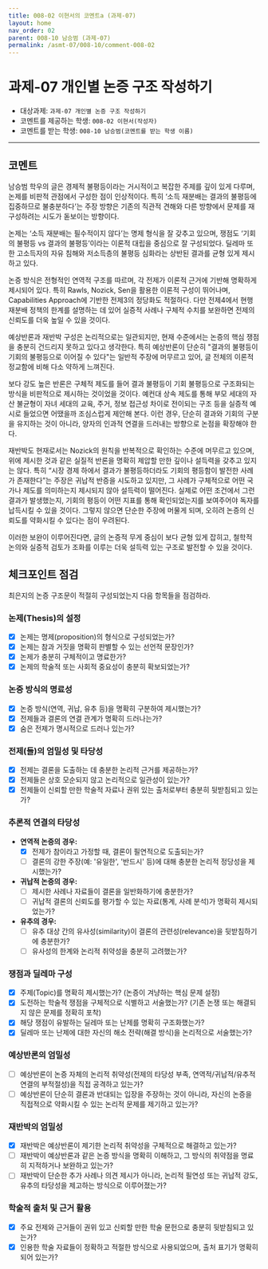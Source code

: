 ```yaml
---
title: 008-02 이현서의 코멘트a (과제-07) 
layout: home
nav_order: 02
parent: 008-10 남승범 (과제-07)
permalink: /asmt-07/008-10/comment-008-02
---
```


# 과제-07 개인별 논증 구조 작성하기

- 대상과제: `과제-07 개인별 논증 구조 작성하기`
- 코멘트를 제공하는 학생: `008-02 이현서(작성자)` 
- 코멘트를 받는 학생: `008-10 남승범(코멘트를 받는 학생 이름)` 

---

## 코멘트

남승범 학우의 글은 경제적 불평등이라는 거시적이고 복잡한 주제를 깊이 있게 다루며, 논제를 비판적 관점에서 구성한 점이 인상적이다. 특히 ‘소득 재분배는 결과의 불평등에 집중하므로 불충분하다’는 주장 방향은 기존의 직관적 견해와 다른 방향에서 문제를 재구성하려는 시도가 돋보이는 방향이다.

논제는 ‘소득 재분배는 필수적이지 않다’는 명제 형식을 잘 갖추고 있으며, 쟁점도 ‘기회의 불평등 vs 결과의 불평등’이라는 이론적 대립을 중심으로 잘 구성되었다. 딜레마 또한 고소득자의 자유 침해와 저소득층의 불평등 심화라는 상반된 결과를 균형 있게 제시하고 있다.

논증 방식은 전형적인 연역적 구조를 따르며, 각 전제가 이론적 근거에 기반해 명확하게 제시되어 있다. 특히 Rawls, Nozick, Sen을 활용한 이론적 구성이 뛰어나며, Capabilities Approach에 기반한 전제3의 정당화도 적절하다. 다만 전제4에서 현행 재분배 정책의 한계를 설명하는 데 있어 실증적 사례나 구체적 수치를 보완하면 전제의 신뢰도를 더욱 높일 수 있을 것이다.

예상반론과 재반박 구성은 논리적으로는 일관되지만, 현재 수준에서는 논증의 핵심 쟁점을 충분히 건드리지 못하고 있다고 생각한다. 특히 예상반론이 단순히 "결과의 불평등이 기회의 불평등으로 이어질 수 있다"는 일반적 주장에 머무르고 있어, 글 전체의 이론적 정교함에 비해 다소 약하게 느껴진다.

보다 강도 높은 반론은 구체적 제도를 들어 결과 불평등이 기회 불평등으로 구조화되는 방식을 비판적으로 제시하는 것이었을 것이다. 예컨대 상속 제도를 통해 부모 세대의 자산 불균형이 자녀 세대의 교육, 주거, 정보 접근성 차이로 전이되는 구조 등을 실증적 예시로 들었으면 어땠을까 조심스럽게 제안해 본다. 이런 경우, 단순히 결과와 기회의 구분을 유지하는 것이 아니라, 양자의 인과적 연결을 드러내는 방향으로 논점을 확장해야 한다.

재반박도 현재로서는 Nozick의 원칙을 반복적으로 확인하는 수준에 머무르고 있으며, 위에 제시한 것과 같은 실질적 반론을 명확히 제압할 만한 깊이나 설득력을 갖추고 있지는 않다. 특히 “시장 경제 하에서 결과가 불평등하더라도 기회의 평등함이 발전한 사례가 존재한다”는 주장은 귀납적 반증을 시도하고 있지만, 그 사례가 구체적으로 어떤 국가나 제도를 의미하는지 제시되지 않아 설득력이 떨어진다. 실제로 어떤 조건에서 그런 결과가 발생했는지, 기회의 평등이 어떤 지표를 통해 확인되었는지를 보여주어야 독자를 납득시킬 수 있을 것이다. 그렇지 않으면 단순한 주장에 머물게 되며, 오히려 논증의 신뢰도를 약화시킬 수 있다는 점이 우려된다. 

이러한 보완이 이루어진다면, 글의 논증적 무게 중심이 보다 균형 있게 잡히고, 철학적 논의와 실증적 검토가 조화를 이루는 더욱 설득력 있는 구조로 발전할 수 있을 것이다.

## 체크포인트 점검

최은지의 논증 구조문이 적절히 구성되었는지 다음 항목들을 점검하라.

### **논제(Thesis)의 설정**
- [x] 논제는 명제(proposition)의 형식으로 구성되었는가?
- [x] 논제는 참과 거짓을 명확히 판별할 수 있는 선언적 문장인가?
- [x] 논제가 충분히 구체적이고 명료한가?
- [x] 논제의 학술적 또는 사회적 중요성이 충분히 확보되었는가?

### **논증 방식의 명료성**
- [x] 논증 방식(연역, 귀납, 유추 등)을 명확히 구분하여 제시했는가?
- [x] 전제들과 결론의 연결 관계가 명확히 드러나는가?
- [x] 숨은 전제가 명시적으로 드러나 있는가?

### **전제(들)의 엄밀성 및 타당성**
- [x] 전제는 결론을 도출하는 데 충분한 논리적 근거를 제공하는가?
- [x] 전제들은 상호 모순되지 않고 논리적으로 일관성이 있는가?
- [x] 전제들이 신뢰할 만한 학술적 자료나 권위 있는 출처로부터 충분히 뒷받침되고 있는가?

### **추론적 연결의 타당성**
- **연역적 논증의 경우:**
  - [x] 전제가 참이라고 가정할 때, 결론이 필연적으로 도출되는가?
  - [ ] 결론의 강한 주장(예: '유일한', '반드시' 등)에 대해 충분한 논리적 정당성을 제시했는가?

- **귀납적 논증의 경우:**
  - [ ] 제시한 사례나 자료들이 결론을 일반화하기에 충분한가?
  - [ ] 귀납적 결론의 신뢰도를 평가할 수 있는 자료(통계, 사례 분석)가 명확히 제시되었는가?

- **유추의 경우:**
  - [ ] 유추 대상 간의 유사성(similarity)이 결론의 관련성(relevance)을 뒷받침하기에 충분한가?
  - [ ] 유사성의 한계와 논리적 취약성을 충분히 고려했는가?

### **쟁점과 딜레마 구성**
- [x] 주제(Topic)를 명확히 제시했는가? (논증이 겨냥하는 핵심 문제 설정)
- [x] 도전하는 학술적 쟁점을 구체적으로 식별하고 서술했는가? (기존 논쟁 또는 해결되지 않은 문제를 정확히 포착)
- [x] 해당 쟁점이 유발하는 딜레마 또는 난제를 명확히 구조화했는가?
- [x] 딜레마 또는 난제에 대한 자신의 해소 전략(해결 방식)을 논리적으로 서술했는가?

### **예상반론의 엄밀성**
- [ ] 예상반론이 논증 자체의 논리적 취약성(전제의 타당성 부족, 연역적/귀납적/유추적 연결의 부적절성)을 직접 공격하고 있는가?
- [ ] 예상반론이 단순히 결론과 반대되는 입장을 주장하는 것이 아니라, 자신의 논증을 직접적으로 약화시킬 수 있는 논리적 문제를 제기하고 있는가?

### **재반박의 엄밀성**
- [x] 재반박은 예상반론이 제기한 논리적 취약성을 구체적으로 해결하고 있는가?
- [ ] 재반박이 예상반론과 같은 논증 방식을 명확히 이해하고, 그 방식의 취약점을 명료히 지적하거나 보완하고 있는가?
- [ ] 재반박이 단순한 추가 사례나 의견 제시가 아니라, 논리적 필연성 또는 귀납적 강도, 유추의 타당성을 제고하는 방식으로 이루어졌는가?

### **학술적 출처 및 근거 활용**
- [x] 주요 전제와 근거들이 권위 있고 신뢰할 만한 학술 문헌으로 충분히 뒷받침되고 있는가?
- [x] 인용한 학술 자료들이 정확하고 적절한 방식으로 사용되었으며, 출처 표기가 명확히 되어 있는가?
